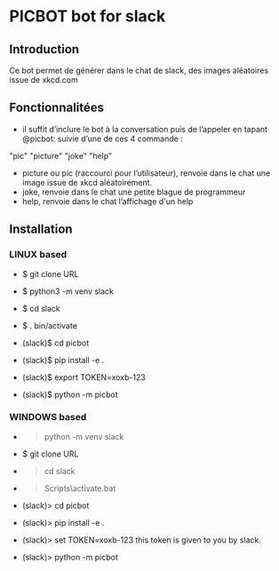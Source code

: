 
# PICBOT bot for slack 

## Introduction
Ce bot permet de générer dans le chat de slack, des images aléatoires issue de xkcd.com

## Fonctionnalitées
* il suffit d’inclure le bot à la conversation puis de l’appeler en tapant @picbot:
suivie d’une de ces 4 commande :

"pic"
"picture"
"joke"
"help"

* picture ou pic (raccourci pour l’utilisateur), renvoie dans le chat une image issue de xkcd aléatoirement.
* joke, renvoie dans le chat une petite blague de programmeur
* help, renvoie dans le chat l’affichage d'un help

## Installation

### LINUX based

* $ git clone URL
* $ python3 -m venv slack
* $ cd slack
* $ . bin/activate
* (slack)$ cd picbot
* (slack)$ pip install -e .

* (slack)$ export TOKEN=xoxb-123
* (slack)$ python -m picbot

### WINDOWS based

* > python -m venv slack
* $ git clone URL
* > cd slack
* > Scripts\activate.bat
* (slack)> cd picbot
* (slack)> pip install -e .

* (slack)> set TOKEN=xoxb-123 this token is given to you by slack.
* (slack)> python -m picbot

